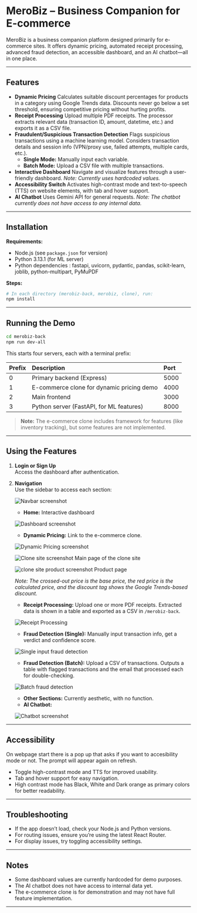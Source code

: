 
# MeroBiz – Business Companion for E-commerce

MeroBiz is a business companion platform designed primarily for e-commerce sites. It offers dynamic pricing, automated receipt processing, advanced fraud detection, an accessible dashboard, and an AI chatbot—all in one place.

---

## Features

- **Dynamic Pricing**
Calculates suitable discount percentages for products in a category using Google Trends data. Discounts never go below a set threshold, ensuring competitive pricing without hurting profits.
- **Receipt Processing**
Upload multiple PDF receipts. The processor extracts relevant data (transaction ID, amount, datetime, etc.) and exports it as a CSV file.
- **Fraudulent/Suspicious Transaction Detection**
Flags suspicious transactions using a machine learning model. Considers transaction details and session info (VPN/proxy use, failed attempts, multiple cards, etc.).
    - **Single Mode:** Manually input each variable.
    - **Batch Mode:** Upload a CSV file with multiple transactions.
- **Interactive Dashboard**
Navigate and visualize features through a user-friendly dashboard.
_Note: Currently uses hardcoded values._
- **Accessibility Switch**
Activates high-contrast mode and text-to-speech (TTS) on website elements, with tab and hover support.
- **AI Chatbot**
Uses Gemini API for general requests.
_Note: The chatbot currently does not have access to any internal data._

---

## Installation

**Requirements:**

- Node.js (see `package.json` for version)
- Python 3.13.1 (for ML server)
- Python dependencies : fastapi, uvicorn, pydantic, pandas, scikit-learn, joblib, python-multipart, PyMuPDF

**Steps:**

```bash
# In each directory (merobiz-back, merobiz, clone), run:
npm install
```


---

## Running the Demo

```bash
cd merobiz-back
npm run dev-all
```

This starts four servers, each with a terminal prefix:


| Prefix | Description | Port |
| :-- | :-- | :-- |
| 0 | Primary backend (Express) | 5000 |
| 1 | E-commerce clone for dynamic pricing demo | 4000 |
| 2 | Main frontend | 3000 |
| 3 | Python server (FastAPI, for ML features) | 8000 |

> **Note:** The e-commerce clone includes framework for features (like inventory tracking), but some features are not implemented.

---

## Using the Features

1. **Login or Sign Up**  
   Access the dashboard after authentication.

2. **Navigation**  
   Use the sidebar to access each section:

   ![Navbar screenshot](/screenshots/navbar.png)

   - **Home:** Interactive dashboard

    ![Dashboard screenshot](/screenshots/dashboard.png)

   - **Dynamic Pricing:** Link to the e-commerce clone.

   ![Dynamic Pricing screenshot](/screenshots/dynamicpricing.png)

   ![Clone site screenshot](/screenshots/clonepage.png)
   Main page of the clone site

   ![clone site product screenshot](/screenshots/productpage.png)
   Product page

    _Note: The crossed-out price is the base price, the red price is the calculated price, and the discount tag shows the Google Trends-based discount._
    - **Receipt Processing:**
    Upload one or more PDF receipts. Extracted data is shown in a table and exported as a CSV in `/merobiz-back`.

    ![Receipt Processing](/screenshots/receiptProcessing.png)

    - **Fraud Detection (Single):**
    Manually input transaction info, get a verdict and confidence score.

    ![Single input fraud detection](/screenshots/frauddetectorSingle.png)

    - **Fraud Detection (Batch):**
    Upload a CSV of transactions. Outputs a table with flagged transactions and the email that processed each for double-checking.

    ![Batch fraud detection](/screenshots/frauddetectionBatch.png)

    - **Other Sections:**
    Currently aesthetic, with no function.
    - **AI Chatbot:**

    ![Chatbot screenshot](/screenshots/chatbot.png)

---

## Accessibility
On webpage start there is a pop up that asks if you want to accesibility mode or not. The prompt will appear again on refresh.

- Toggle high-contrast mode and TTS for improved usability.
- Tab and hover support for easy navigation.
- High contrast mode has Black, White and Dark orange as primary colors for better readability.

---

## Troubleshooting

- If the app doesn’t load, check your Node.js and Python versions.
- For routing issues, ensure you’re using the latest React Router.
- For display issues, try toggling accessibility settings.

---

## Notes

- Some dashboard values are currently hardcoded for demo purposes.
- The AI chatbot does not have access to internal data yet.
- The e-commerce clone is for demonstration and may not have full feature implementation.

---